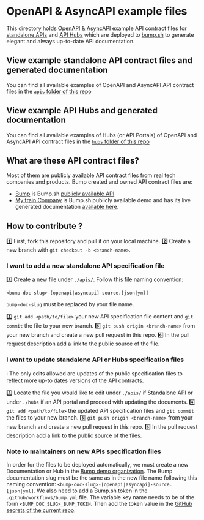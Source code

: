 # OpenAPI & AsyncAPI example files

This directory holds [OpenAPI](https://spec.openapis.org/oas/latest.html) & [AsyncAPI](https://www.asyncapi.com/docs/reference/specification/latest) example API contract files for [standalone APIs](https://github.com/bump-sh/examples/tree/main/apis) and [API Hubs](https://github.com/bump-sh/examples/tree/main/hubs) which are deployed to [bump.sh](https://bump.sh) to generate elegant and always up-to-date API documentation.

## View example standalone API contract files and generated documentation

You can find all available examples of OpenAPI and AsyncAPI API contract files in the [`apis` folder of this repo](https://github.com/bump-sh/examples/tree/main/apis)

## View example API Hubs and generated documentation

You can find all available examples of Hubs (or API Portals) of OpenAPI and AsyncAPI API contract files in the [`hubs` folder of this repo](https://github.com/bump-sh/examples/tree/main/hubs)

## What are these API contract files?

Most of them are publicly available API contract files from real tech companies and products.
Bump created and owned API contract files are:
- [Bump](https://github.com/bump-sh/examples/tree/main/apis/bump.yml) is Bump.sh [publicly available API](https://developers.bump.sh)
- [My train Company](https://github.com/bump-sh/examples/tree/main/hubs/my-train-company) is Bump.sh publicly available demo and has its live generated documentation [available here](https://demo.bump.sh/).

## How to contribute ?

1️⃣ First, fork this repository and pull it on your local machine.
2️⃣ Create a new branch with `git checkout -b <branch-name>`.

### I want to add a **new** standalone API specification file

3️⃣ Create a new file under `./apis/`. Follow this file naming convention:

```
<bump-doc-slug>-[openapi|asyncapi]-source.[json|yml]
```

`bump-doc-slug` must be replaced by your file name.


4️⃣ `git add <path/to/file>` your new API specification file content and `git commit` the file to your new branch.
5️⃣ `git push origin <branch-name>` from your new branch and create a new pull request in this repo.
6️⃣ In the pull request description add a link to the public source of the file.


### I want to update standalone API or Hubs specification files

ℹ️ The only edits allowed are updates of the public specification files to reflect more up-to dates versions of the API contracts.

3️⃣ Locate the file you would like to edit under `./apis/` if Standalone API or under `./hubs` if an API portal and proceed with updating the documents.
4️⃣ `git add <path/to/file>` the updated API specification files and `git commit` the files to your new branch.
5️⃣ `git push origin <branch-name>` from your new branch and create a new pull request in this repo.
6️⃣ In the pull request description add a link to the public source of the files.


### Note to maintainers on new APIs specification files

In order for the files to be deployed automatically, we must create a new Documentation or Hub in the [Bump demo organization](https://bump.sh/demo/docs).
The Bump documentation slug must be the same as in the new file name following this naming convention: `<bump-doc-slug>-[openapi|asyncapi]-source.[json|yml]`.
We also need to add a Bump.sh token in the `.github/workflows/bump.yml` file. The variable key name needs to be of the form `<BUMP_DOC_SLUG>_BUMP_TOKEN`.
Then add the token value in the [GitHub secrets of the current repo](https://github.com/bump-sh/examples/settings/secrets/actions).